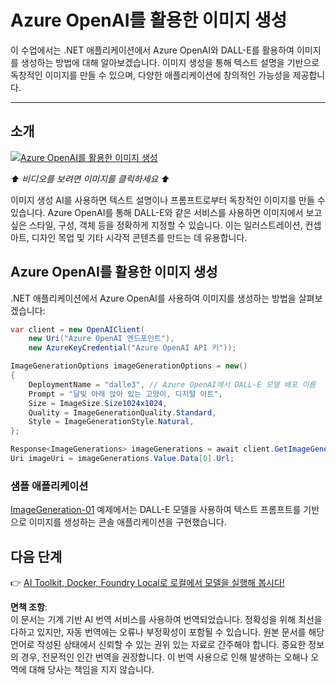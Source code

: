 # Azure OpenAI를 활용한 이미지 생성

이 수업에서는 .NET 애플리케이션에서 Azure OpenAI와 DALL-E를 활용하여 이미지를 생성하는 방법에 대해 알아보겠습니다. 이미지 생성을 통해 텍스트 설명을 기반으로 독창적인 이미지를 만들 수 있으며, 다양한 애플리케이션에 창의적인 가능성을 제공합니다.

---

## 소개

[![Azure OpenAI를 활용한 이미지 생성](https://img.youtube.com/vi/ru3U8MHbFFI/0.jpg)](https://youtu.be/ru3U8MHbFFI?feature=shared)

_⬆️ 비디오를 보려면 이미지를 클릭하세요 ⬆️_

이미지 생성 AI를 사용하면 텍스트 설명이나 프롬프트로부터 독창적인 이미지를 만들 수 있습니다. Azure OpenAI를 통해 DALL-E와 같은 서비스를 사용하면 이미지에서 보고 싶은 스타일, 구성, 객체 등을 정확하게 지정할 수 있습니다. 이는 일러스트레이션, 컨셉 아트, 디자인 목업 및 기타 시각적 콘텐츠를 만드는 데 유용합니다.

## Azure OpenAI를 활용한 이미지 생성

.NET 애플리케이션에서 Azure OpenAI를 사용하여 이미지를 생성하는 방법을 살펴보겠습니다:

```csharp
var client = new OpenAIClient(
    new Uri("Azure OpenAI 엔드포인트"), 
    new AzureKeyCredential("Azure OpenAI API 키"));

ImageGenerationOptions imageGenerationOptions = new()
{
    DeploymentName = "dalle3", // Azure OpenAI에서 DALL-E 모델 배포 이름
    Prompt = "달빛 아래 앉아 있는 고양이, 디지털 아트",
    Size = ImageSize.Size1024x1024,
    Quality = ImageGenerationQuality.Standard,
    Style = ImageGenerationStyle.Natural,
};

Response<ImageGenerations> imageGenerations = await client.GetImageGenerationsAsync(imageGenerationOptions);
Uri imageUri = imageGenerations.Value.Data[0].Url;
```

### 샘플 애플리케이션

[ImageGeneration-01](./src/ImageGeneration-01) 예제에서는 DALL-E 모델을 사용하여 텍스트 프롬프트를 기반으로 이미지를 생성하는 콘솔 애플리케이션을 구현했습니다.

## 다음 단계

👉 [AI Toolkit, Docker, Foundry Local로 로컬에서 모델을 실행해 봅시다!](../../../03-CoreGenerativeAITechniques/06-LocalModelRunners.md)

**면책 조항**:  
이 문서는 기계 기반 AI 번역 서비스를 사용하여 번역되었습니다. 정확성을 위해 최선을 다하고 있지만, 자동 번역에는 오류나 부정확성이 포함될 수 있습니다. 원본 문서를 해당 언어로 작성된 상태에서 신뢰할 수 있는 권위 있는 자료로 간주해야 합니다. 중요한 정보의 경우, 전문적인 인간 번역을 권장합니다. 이 번역 사용으로 인해 발생하는 오해나 오역에 대해 당사는 책임을 지지 않습니다.